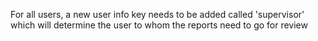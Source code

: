 For all users, a new user info key needs to be added called 'supervisor' which will determine the user to whom the reports need to go for review
